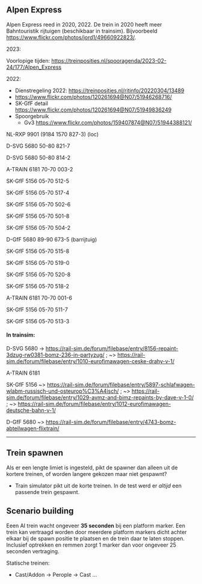 ## Alpen Express

Alpen Express reed in 2020, 2022.
De trein in 2020 heeft meer Bahntouristik rijtuigen (beschikbaar in trainsim). Bijvoorbeeld https://www.flickr.com/photos/jord1/49660922823/. 


2023:

Voorlopige tijden: https://treinposities.nl/spooragenda/2023-02-24/177/Alpen_Express 


2022:

- Dienstregeling 2022: https://treinposities.nl/ritinfo/20220304/13489
- https://www.flickr.com/photos/120261694@N07/51946268716/
- SK-GfF detail https://www.flickr.com/photos/120261694@N07/51949836249
- Spoorgebruik
  - Gv3 https://www.flickr.com/photos/159407874@N07/51944388121/

NL-RXP 9901 (9184 1570 827-3) (loc)

D-SVG 5680 50-80 821-7

D-SVG 5680 50-80 814-2

A-TRAIN 6181 70-70 003-2

SK-GfF 5156 05-70 512-5

SK-GfF 5156 05-70 517-4

SK-GfF 5156 05-70 502-6

SK-GfF 5156 05-70 501-8

SK-GfF 5156 05-70 504-2

D-GfF 5680 89-90 673-5 (barrijtuig)

SK-GfF 5156 05-70 515-8

SK-GfF 5156 05-70 519-0

SK-GfF 5156 05-70 520-8

SK-GfF 5156 05-70 518-2

A-TRAIN 6181 70-70 001-6

SK-GfF 5156 05-70 511-7

SK-GfF 5156 05-70 513-3

#### In trainsim:

D-SVG 5680 -> https://rail-sim.de/forum/filebase/entry/8156-repaint-3dzug-rw0381-bomz-236-in-partyzug/ ; ~> https://rail-sim.de/forum/filebase/entry/1010-eurofimawagen-ceske-drahy-v-1/

A-TRAIN 6181

SK-GfF 5156 ~> https://rail-sim.de/forum/filebase/entry/5897-schlafwagen-wlabm-russisch-und-osteurop%C3%A4isch/ ; ~> https://rail-sim.de/forum/filebase/entry/1029-avmz-and-bimz-repaints-by-dave-v-1-0/ ; ~> https://rail-sim.de/forum/filebase/entry/1012-eurofimawagen-deutsche-bahn-v-1/

D-GfF 5680 ~> https://rail-sim.de/forum/filebase/entry/4743-bomz-abteilwagen-flixtrain/

---

## Trein spawnen

Als er een lengte limiet is ingesteld, pikt de spawner dan alleen uit de kortere treinen, of worden langere gekozen maar niet gespawnt?

- Train simulator pikt uit de korte treinen. In de test werd er *altijd* een passende trein gespawnt.

## Scenario building

Eeen AI trein wacht ongeveer **35 seconden** bij een platform marker. Een trein kan vertraagd worden door meerdere platform markers dicht achter elkaar bij de spawn positie te plaatsen en de trein daar te laten stoppen. Inclusief optrekken en remmen zorgt 1 marker dan voor ongeveer 25 seconden vertraging.

Statische treinen:
- Cast/Addon -> Perople -> Cast ...